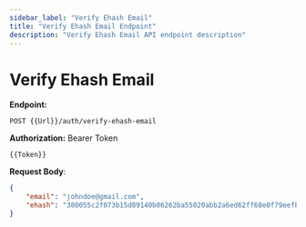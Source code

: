 ```yaml
---
sidebar_label: "Verify Ehash Email"
title: "Verify Ehash Email Endpoint"
description: "Verify Ehash Email API endpoint description"
---
```


# Verify Ehash Email

**Endpoint:**

```
POST {{Url}}/auth/verify-ehash-email
```

**Authorization:** Bearer Token

```
{{Token}}
```

**Request Body**:

```json
{
    "email": "johndoe@gmail.com",
    "ehash": "380055c2f073b15d89140b06262ba55020abb2a6ed62ff68e0f79eefbfe030c0"
}
```
